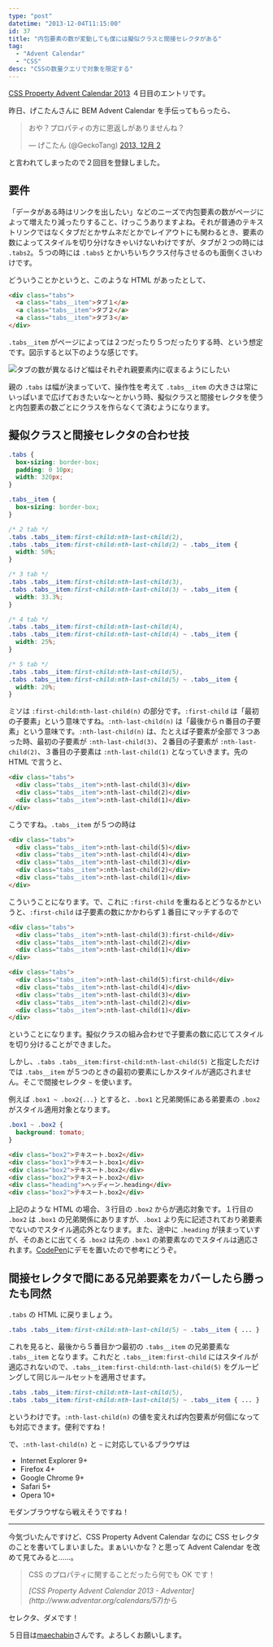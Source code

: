 ```yaml
---
type: "post"
datetime: "2013-12-04T11:15:00"
id: 37
title: "内包要素の数が変動しても僕には擬似クラスと間接セレクタがある"
tag:
  - "Advent Calendar"
  - "CSS"
desc: "CSSの数量クエリで対象を限定する"
---
```


[CSS Property Advent Calendar 2013](http://www.adventar.org/calendars/57) ４日目のエントリです。

昨日、げこたんさんに BEM Advent Calendar を手伝ってもらったら、

<blockquote class="twitter-tweet" lang="ja"><p>おや？プロパティの方に恩返しがありませんね？</p>&mdash; げこたん (@GeckoTang) <a href="https://twitter.com/GeckoTang/statuses/407367908268834816">2013, 12月 2</a></blockquote>
<script async src="//platform.twitter.com/widgets.js"></script>

と言われてしまったので２回目を登録しました。

## 要件

「データがある時はリンクを出したい」などのニーズで内包要素の数がページによって増えたり減ったりすること、けっこうありますよね。それが普通のテキストリンクではなくタブだとかサムネだとかでレイアウトにも関わるとき、要素の数によってスタイルを切り分けなきゃいけないわけですが、タブが２つの時には `.tabs2`。５つの時には `.tabs5` とかいちいちクラス付与させるのも面倒くさいわけです。

どういうことかというと、このような HTML があったとして、

```html
<div class="tabs">
  <a class="tabs__item">タブ１</a>
  <a class="tabs__item">タブ２</a>
  <a class="tabs__item">タブ３</a>
</div>
```

`.tabs__item` がページによっては２つだったり５つだったりする時、という想定です。図示すると以下のような感じです。

<img src="/img/multiple-tabs/01.png" alt="タブの数が異なるけど幅はそれぞれ親要素内に収まるようにしたい" />

親の `.tabs` は幅が決まっていて、操作性を考えて `.tabs__item` の大きさは常にいっぱいまで広げておきたいな〜とかいう時、擬似クラスと間接セレクタを使うと内包要素の数ごとにクラスを作らなくて済むようになります。

## 擬似クラスと間接セレクタの合わせ技

```css
.tabs {
  box-sizing: border-box;
  padding: 0 10px;
  width: 320px;
}

.tabs__item {
  box-sizing: border-box;
}

/* 2 tab */
.tabs .tabs__item:first-child:nth-last-child(2),
.tabs .tabs__item:first-child:nth-last-child(2) ~ .tabs__item {
  width: 50%;
}

/* 3 tab */
.tabs .tabs__item:first-child:nth-last-child(3),
.tabs .tabs__item:first-child:nth-last-child(3) ~ .tabs__item {
  width: 33.3%;
}

/* 4 tab */
.tabs .tabs__item:first-child:nth-last-child(4),
.tabs .tabs__item:first-child:nth-last-child(4) ~ .tabs__item {
  width: 25%;
}

/* 5 tab */
.tabs .tabs__item:first-child:nth-last-child(5),
.tabs .tabs__item:first-child:nth-last-child(5) ~ .tabs__item {
  width: 20%;
}
```

ミソは `:first-child:nth-last-child(n)` の部分です。`:first-child` は「最初の子要素」という意味ですね。`:nth-last-child(n)` は「最後からｎ番目の子要素」という意味です。`:nth-last-child(n)` は、たとえば子要素が全部で３つあった時、最初の子要素が `:nth-last-child(3)`、２番目の子要素が `:nth-last-child(2)`、３番目の子要素は `:nth-last-child(1)` となっていきます。先の HTML で言うと、

```html
<div class="tabs">
  <div class="tabs__item">:nth-last-child(3)</div>
  <div class="tabs__item">:nth-last-child(2)</div>
  <div class="tabs__item">:nth-last-child(1)</div>
</div>
```

こうですね。`.tabs__item` が５つの時は

```html
<div class="tabs">
  <div class="tabs__item">:nth-last-child(5)</div>
  <div class="tabs__item">:nth-last-child(4)</div>
  <div class="tabs__item">:nth-last-child(3)</div>
  <div class="tabs__item">:nth-last-child(2)</div>
  <div class="tabs__item">:nth-last-child(1)</div>
</div>
```

こういうことになります。で、これに `:first-child` を重ねるとどうなるかというと、`:first-child` は子要素の数にかかわらず１番目にマッチするので

```html
<div class="tabs">
  <div class="tabs__item">:nth-last-child(3):first-child</div>
  <div class="tabs__item">:nth-last-child(2)</div>
  <div class="tabs__item">:nth-last-child(1)</div>
</div>

<div class="tabs">
  <div class="tabs__item">:nth-last-child(5):first-child</div>
  <div class="tabs__item">:nth-last-child(4)</div>
  <div class="tabs__item">:nth-last-child(3)</div>
  <div class="tabs__item">:nth-last-child(2)</div>
  <div class="tabs__item">:nth-last-child(1)</div>
</div>
```

ということになります。擬似クラスの組み合わせで子要素の数に応じてスタイルを切り分けることができました。

しかし、`.tabs .tabs__item:first-child:nth-last-child(5)` と指定しただけでは `.tabs__item` が５つのときの最初の要素にしかスタイルが適応されません。そこで間接セレクタ `~` を使います。

例えば `.box1 ~ .box2{...}` とすると、`.box1` と兄弟関係にある弟要素の `.box2` がスタイル適用対象となります。

```css
.box1 ~ .box2 {
  background: tomato;
}
```

```html
<div class="box2">テキスート.box2</div>
<div class="box1">テキスート.box1</div>
<div class="box2">テキスート.box2</div>
<div class="box2">テキスート.box2</div>
<div class="heading">ヘッディーン.heading</div>
<div class="box2">テキスート.box2</div>
```

上記のような HTML の場合、３行目の `.box2` からが適応対象です。１行目の `.box2` は `.box1` の兄弟関係にありますが、`.box1` より先に記述されており弟要素でないのでスタイル適応外となります。また、途中に `.heading` が挟まっていすが、そのあとに出てくる `.box2` は先の `.box1` の弟要素なのでスタイルは適応されます。[CodePen](http://codepen.io/anon/pen/FHbGe)にデモを置いたので参考にどうぞ。

## 間接セレクタで間にある兄弟要素をカバーしたら勝ったも同然

`.tabs` の HTML に戻りましょう。

<!-- prettier-ignore -->
```css
.tabs .tabs__item:first-child:nth-last-child(5) ~ .tabs__item { ... }
```

これを見ると、最後から５番目かつ最初の `.tabs__item` の兄弟要素な `.tabs__item` となります。これだと `.tabs__item:first-child` にはスタイルが適応されないので、`.tabs__item:first-child:nth-last-child(5)` をグルーピングして同じルールセットを適用させます。

<!-- prettier-ignore -->
```css
.tabs .tabs__item:first-child:nth-last-child(5),
.tabs .tabs__item:first-child:nth-last-child(5) ~ .tabs__item { ... }
```

というわけです。`:nth-last-child(n)` の値を変えれば内包要素が何個になっても対応できます。便利ですね！

で、`:nth-last-child(n)` と `~` に対応しているブラウザは

- Internet Explorer 9+
- Firefox 4+
- Google Chrome 9+
- Safari 5+
- Opera 10+

モダンブラウザなら戦えそうですね！

---

今気づいたんですけど、CSS Property Advent Calendar なのに CSS セレクタのことを書いてしまいました。まぁいいかな？と思って Advent Calendar を改めて見てみると......。

> CSS のプロパティに関することだったら何でも OK です！
>
> <footer><cite>[CSS Property Advent Calendar 2013 - Adventar](http://www.adventar.org/calendars/57)</cite>から</footer>

セレクタ、ダメです！

５日目は[maechabin](http://www.adventar.org/users/2313)さんです。よろしくお願いします。
